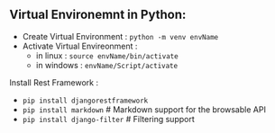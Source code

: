 ## Virtual Environemnt in Python:
- Create Virtual Environment : `python -m venv envName`
- Activate Virtual Envireonment : 
  - in linux : `source envName/bin/activate`
  - in windows : `envName/Script/activate`

Install Rest Framework :
- `pip install djangorestframework`
- `pip install markdown` # Markdown support for the browsable API
- `pip install django-filter`  # Filtering support